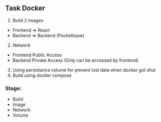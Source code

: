 ## Task Docker

1. Build 2 Images
- Frontend => React
- Backend => Backend (Pocketbase)
2. Network
- Frontend Public Access
- Backend Private Access (Only can be accessed by frontend)
3. Using persistance volume for prevent lost data when docker got shut
4. Build using docker compose
### Stage:
- Build
- Image
- Network
- Volume
